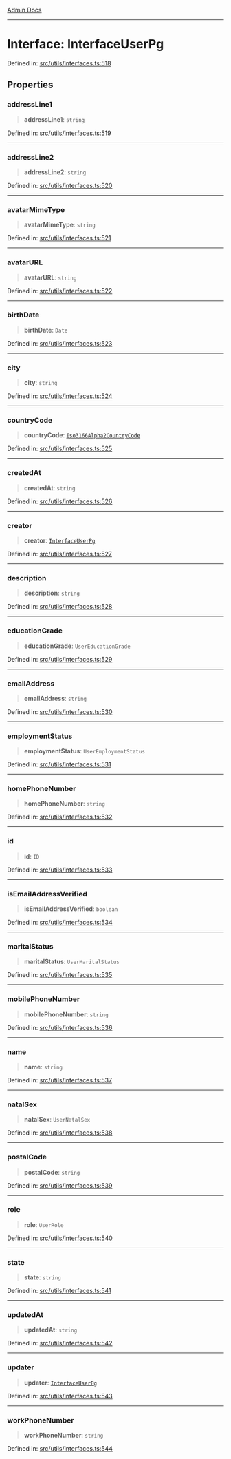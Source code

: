 [Admin Docs](/)

***

# Interface: InterfaceUserPg

Defined in: [src/utils/interfaces.ts:518](https://github.com/PalisadoesFoundation/talawa-admin/blob/main/src/utils/interfaces.ts#L518)

## Properties

### addressLine1

> **addressLine1**: `string`

Defined in: [src/utils/interfaces.ts:519](https://github.com/PalisadoesFoundation/talawa-admin/blob/main/src/utils/interfaces.ts#L519)

***

### addressLine2

> **addressLine2**: `string`

Defined in: [src/utils/interfaces.ts:520](https://github.com/PalisadoesFoundation/talawa-admin/blob/main/src/utils/interfaces.ts#L520)

***

### avatarMimeType

> **avatarMimeType**: `string`

Defined in: [src/utils/interfaces.ts:521](https://github.com/PalisadoesFoundation/talawa-admin/blob/main/src/utils/interfaces.ts#L521)

***

### avatarURL

> **avatarURL**: `string`

Defined in: [src/utils/interfaces.ts:522](https://github.com/PalisadoesFoundation/talawa-admin/blob/main/src/utils/interfaces.ts#L522)

***

### birthDate

> **birthDate**: `Date`

Defined in: [src/utils/interfaces.ts:523](https://github.com/PalisadoesFoundation/talawa-admin/blob/main/src/utils/interfaces.ts#L523)

***

### city

> **city**: `string`

Defined in: [src/utils/interfaces.ts:524](https://github.com/PalisadoesFoundation/talawa-admin/blob/main/src/utils/interfaces.ts#L524)

***

### countryCode

> **countryCode**: [`Iso3166Alpha2CountryCode`](../enumerations/Iso3166Alpha2CountryCode.md)

Defined in: [src/utils/interfaces.ts:525](https://github.com/PalisadoesFoundation/talawa-admin/blob/main/src/utils/interfaces.ts#L525)

***

### createdAt

> **createdAt**: `string`

Defined in: [src/utils/interfaces.ts:526](https://github.com/PalisadoesFoundation/talawa-admin/blob/main/src/utils/interfaces.ts#L526)

***

### creator

> **creator**: [`InterfaceUserPg`](InterfaceUserPg.md)

Defined in: [src/utils/interfaces.ts:527](https://github.com/PalisadoesFoundation/talawa-admin/blob/main/src/utils/interfaces.ts#L527)

***

### description

> **description**: `string`

Defined in: [src/utils/interfaces.ts:528](https://github.com/PalisadoesFoundation/talawa-admin/blob/main/src/utils/interfaces.ts#L528)

***

### educationGrade

> **educationGrade**: `UserEducationGrade`

Defined in: [src/utils/interfaces.ts:529](https://github.com/PalisadoesFoundation/talawa-admin/blob/main/src/utils/interfaces.ts#L529)

***

### emailAddress

> **emailAddress**: `string`

Defined in: [src/utils/interfaces.ts:530](https://github.com/PalisadoesFoundation/talawa-admin/blob/main/src/utils/interfaces.ts#L530)

***

### employmentStatus

> **employmentStatus**: `UserEmploymentStatus`

Defined in: [src/utils/interfaces.ts:531](https://github.com/PalisadoesFoundation/talawa-admin/blob/main/src/utils/interfaces.ts#L531)

***

### homePhoneNumber

> **homePhoneNumber**: `string`

Defined in: [src/utils/interfaces.ts:532](https://github.com/PalisadoesFoundation/talawa-admin/blob/main/src/utils/interfaces.ts#L532)

***

### id

> **id**: `ID`

Defined in: [src/utils/interfaces.ts:533](https://github.com/PalisadoesFoundation/talawa-admin/blob/main/src/utils/interfaces.ts#L533)

***

### isEmailAddressVerified

> **isEmailAddressVerified**: `boolean`

Defined in: [src/utils/interfaces.ts:534](https://github.com/PalisadoesFoundation/talawa-admin/blob/main/src/utils/interfaces.ts#L534)

***

### maritalStatus

> **maritalStatus**: `UserMaritalStatus`

Defined in: [src/utils/interfaces.ts:535](https://github.com/PalisadoesFoundation/talawa-admin/blob/main/src/utils/interfaces.ts#L535)

***

### mobilePhoneNumber

> **mobilePhoneNumber**: `string`

Defined in: [src/utils/interfaces.ts:536](https://github.com/PalisadoesFoundation/talawa-admin/blob/main/src/utils/interfaces.ts#L536)

***

### name

> **name**: `string`

Defined in: [src/utils/interfaces.ts:537](https://github.com/PalisadoesFoundation/talawa-admin/blob/main/src/utils/interfaces.ts#L537)

***

### natalSex

> **natalSex**: `UserNatalSex`

Defined in: [src/utils/interfaces.ts:538](https://github.com/PalisadoesFoundation/talawa-admin/blob/main/src/utils/interfaces.ts#L538)

***

### postalCode

> **postalCode**: `string`

Defined in: [src/utils/interfaces.ts:539](https://github.com/PalisadoesFoundation/talawa-admin/blob/main/src/utils/interfaces.ts#L539)

***

### role

> **role**: `UserRole`

Defined in: [src/utils/interfaces.ts:540](https://github.com/PalisadoesFoundation/talawa-admin/blob/main/src/utils/interfaces.ts#L540)

***

### state

> **state**: `string`

Defined in: [src/utils/interfaces.ts:541](https://github.com/PalisadoesFoundation/talawa-admin/blob/main/src/utils/interfaces.ts#L541)

***

### updatedAt

> **updatedAt**: `string`

Defined in: [src/utils/interfaces.ts:542](https://github.com/PalisadoesFoundation/talawa-admin/blob/main/src/utils/interfaces.ts#L542)

***

### updater

> **updater**: [`InterfaceUserPg`](InterfaceUserPg.md)

Defined in: [src/utils/interfaces.ts:543](https://github.com/PalisadoesFoundation/talawa-admin/blob/main/src/utils/interfaces.ts#L543)

***

### workPhoneNumber

> **workPhoneNumber**: `string`

Defined in: [src/utils/interfaces.ts:544](https://github.com/PalisadoesFoundation/talawa-admin/blob/main/src/utils/interfaces.ts#L544)
